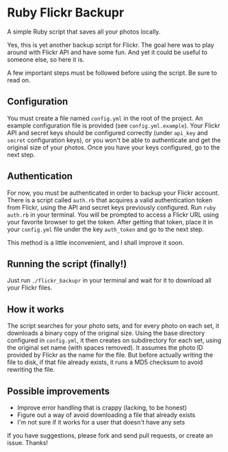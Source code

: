 Ruby Flickr Backupr
===

A simple Ruby script that saves all your photos locally.

Yes, this is yet another backup script for Flickr. The goal here was to play around with Flickr API and have some fun. And yet it could be useful to someone else, so here it is.

A few important steps must be followed before using the script. Be sure to read on.

Configuration
---

You must create a file named `config.yml` in the root of the project. An example configuration file is provided (see `config.yml.example`).
Your Flickr API and secret keys should be configured correctly (under `api_key` and `secret` configuration keys), or you won't be able to authenticate and get the original size of your photos.
Once you have your keys configured, go to the next step.

Authentication
---

For now, you must be authenticated in order to backup your Flickr account. There is a script called `auth.rb` that acquires a valid authentication token from Flickr, using the API and secret keys previously configured.
Run `ruby auth.rb` in your terminal. You will be prompted to access a Flickr URL using your favorite browser to get the token.
After getting that token, place it in your `config.yml` file under the key `auth_token` and go to the next step.

This method is a little inconvenient, and I shall improve it soon.

Running the script (finally!)
---

Just run `./flickr_backupr` in your terminal and wait for it to download all your Flickr files.

How it works
---

The script searches for your photo sets, and for every photo on each set, it downloads a binary copy of the original size. Using the base directory configured in `config.yml`, it then creates on subdirectory for each set, using the original set name (with spaces removed). It assumes the photo ID provided by Flickr as the name for the file. But before actually writing the file to disk, if that file already exists, it runs a MD5 checksum to avoid rewriting the file.

Possible improvements
---

* Improve error handling that is crappy (lacking, to be honest)
* Figure out a way of avoid downloading a file that already exists
* I'm not sure if it works for a user that doesn't have any sets

If you have suggestions, please fork and send pull requests, or create an issue.
Thanks!

